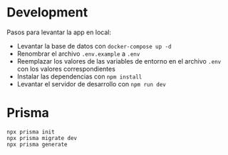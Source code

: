 # Development

Pasos para levantar la app en local:

-   Levantar la base de datos con `docker-compose up -d`
-   Renombrar el archivo `.env.example` a `.env`
-   Reemplazar los valores de las variables de entorno en el archivo `.env` con los valores correspondientes
-   Instalar las dependencias con `npm install`
-   Levantar el servidor de desarrollo con `npm run dev`

# Prisma

```
npx prisma init
npx prisma migrate dev
npx prisma generate
```
